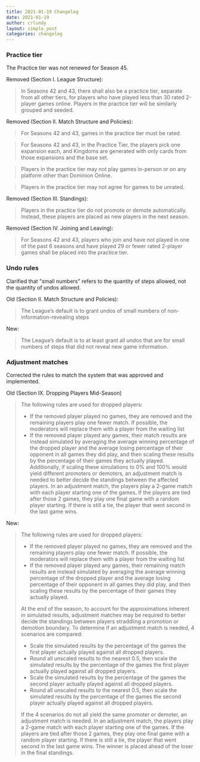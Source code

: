 ```yaml
---
title: 2021-01-19 Changelog
date: 2021-01-19
author: crlundy
layout: simple_post
categories: changelog
---
```

### Practice tier

The Practice tier was not renewed for Season 45.

Removed (Section I. League Structure):

> In Seasons 42 and 43, there shall also be a practice tier, separate from all other tiers, for players who have played less than 30 rated 2-player games online. Players in the practice tier will be similarly grouped and seeded.

Removed (Section II. Match Structure and Policies):

> For Seasons 42 and 43, games in the practice tier must be rated.

> For Seasons 42 and 43, in the Practice Tier, the players pick one expansion each, and Kingdoms are generated with only cards from those expansions and the base set.

> Players in the practice tier may not play games in-person or on any platform other than Dominion Online.

> Players in the practice tier may not agree for games to be unrated.

Removed (Section III. Standings):

> Players in the practice tier do not promote or demote automatically. Instead, these players are placed as new players in the next season.

Removed (Section IV. Joining and Leaving):

> For Seasons 42 and 43, players who join and have not played in one of the past 6 seasons and have played 29 or fewer rated 2-player games shall be placed into the practice tier.


### Undo rules

Clarified that "small numbers" refers to the quantity of steps allowed, not the quantity of undos allowed.

Old (Section II. Match Structure and Policies):

> The League’s default is to grant undos of small numbers of non-information-revealing steps

New:

> The League’s default is to at least grant all undos that are for small numbers of steps that did not reveal new game information.


### Adjustment matches

Corrected the rules to match the system that was approved and implemented.

Old (Section IX. Dropping Players Mid-Season)

> The following rules are used for dropped players:
> * If the removed player played no games, they are removed and the remaining players play one fewer match. If possible, the moderators will replace them with a player from the waiting list
> * If the removed player played any games, their match results are instead simulated by averaging the average winning percentage of the dropped player and the average losing percentage of their opponent in all games they did play, and then scaling these results by the percentage of their games they actually played. Additionally, if scaling these simulations to 0% and 100% would yield different promoters or demoters, an adjustment match is needed to better decide the standings between the affected players. In an adjustment match, the players play a 2-game match with each player starting one of the games. If the players are tied after those 2 games, they play one final game with a random player starting. If there is still a tie, the player that went second in the last game wins.

New:

>The following rules are used for dropped players:
> * If the removed player played no games, they are removed and the remaining players play one fewer match. If possible, the moderators will replace them with a player from the waiting list
> * If the removed player played any games, their remaining match results are instead simulated by averaging the average winning percentage of the dropped player and the average losing percentage of their opponent in all games they did play, and then scaling these results by the percentage of their games they actually played.
>
> At the end of the season, to account for the approximations inherent in simulated results, adjustment matches may be required to better decide the standings between players straddling a promotion or demotion boundary. To determine if an adjustment match is needed, 4 scenarios are compared:
> * Scale the simulated results by the percentage of the games the first player actually played against all dropped players.
> * Round all unscaled results to the nearest 0.5, then scale the simulated results by the percentage of the games the first player actually played against all dropped players.
> * Scale the simulated results by the percentage of the games the second player actually played against all dropped players.
> * Round all unscaled results to the nearest 0.5, then scale the simulated results by the percentage of the games the second player actually played against all dropped players.
>
> If the 4 scenarios do not all yield the same promoter or demoter, an adjustment match is needed. In an adjustment match, the players play a 2-game match with each player starting one of the games. If the players are tied after those 2 games, they play one final game with a random player starting. If there is still a tie, the player that went second in the last game wins. The winner is placed ahead of the loser in the final standings.

